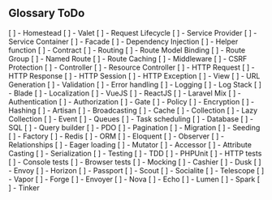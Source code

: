 ## Glossary ToDo

[ ] -  Homestead
[ ] -  Valet
[ ] -  Request Lifecycle
[ ] -  Service Provider
[ ] -  Service Container
[ ] -  Facade
[ ] -  Dependency Injection
[ ] -  Helper function
[ ] -  Contract
[ ] -  Routing
[ ] -  Route Model Binding
[ ] -  Route Group
[ ] -  Named Route
[ ] -  Route Caching
[ ] -  Middleware
[ ] -  CSRF Protection
[ ] -  Controller
[ ] -  Resource Controller
[ ] -  HTTP Request
[ ] -  HTTP Response
[ ] -  HTTP Session
[ ] -  HTTP Exception
[ ] -  View
[ ] -  URL Generation
[ ] -  Validation
[ ] -  Error handling
[ ] -  Logging
[ ] -  Log Stack
[ ] -  Blade
[ ] -  Localization
[ ] -  VueJS
[ ] -  ReactJS
[ ] -  Laravel Mix
[ ] -  Authentication
[ ] -  Authorization
[ ] -  Gate
[ ] -  Policy
[ ] -  Encryption
[ ] -  Hashing
[ ] -  Artisan
[ ] -  Broadcasting
[ ] -  Cache
[ ] -  Collection
[ ] -  Lazy Collection
[ ] -  Event
[ ] -  Queues
[ ] -  Task scheduling
[ ] -  Database
[ ] -  SQL
[ ] -  Query builder
[ ] -  PDO
[ ] -  Pagination
[ ] -  Migration
[ ] -  Seeding
[ ] -  Factory
[ ] -  Redis
[ ] -  ORM
[ ] -  Eloquent
[ ] -  Observer
[ ] -  Relationships
[ ] -  Eager loading
[ ] -  Mutator
[ ] -  Accessor
[ ] -  Attribute Casting
[ ] -  Serialization
[ ] -  Testing
[ ] -  TDD
[ ] -  PHPUnit
[ ] -  HTTP tests
[ ] -  Console tests
[ ] -  Browser tests
[ ] -  Mocking
[ ] -  Cashier
[ ] -  Dusk
[ ] -  Envoy
[ ] -  Horizon
[ ] -  Passport
[ ] -  Scout
[ ] -  Socialite
[ ] -  Telescope
[ ] -  Vapor
[ ] -  Forge
[ ] -  Envoyer
[ ] -  Nova
[ ] -  Echo
[ ] -  Lumen
[ ] -  Spark
[ ] -  Tinker